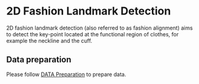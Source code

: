 # 2D Fashion Landmark Detection

2D fashion landmark detection (also referred to as fashion alignment) aims to detect the key-point located at the functional region of clothes, for example the neckline and the cuff.

## Data preparation

Please follow [DATA Preparation](/docs/en/dataset_zoo/2d_fashion_landmark.md) to prepare data.
